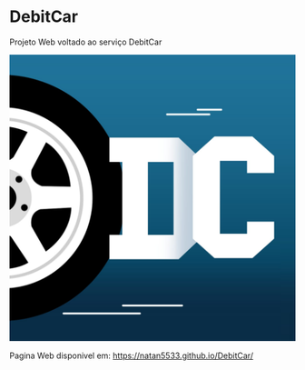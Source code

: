 # DebitCar

Projeto Web voltado ao serviço DebitCar 

<img src="imgs\deb.jpg" />

Pagina Web disponivel em: https://natan5533.github.io/DebitCar/
